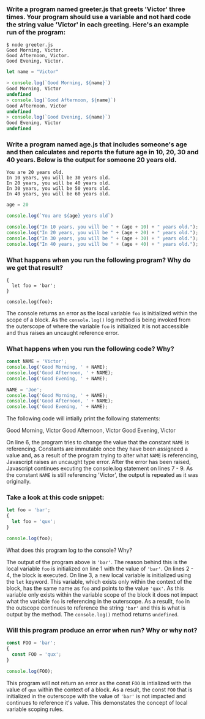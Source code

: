 ### Write a program named greeter.js that greets 'Victor' three times. Your program should use a variable and not hard code the string value 'Victor' in each greeting. Here's an example run of the program:

```
$ node greeter.js
Good Morning, Victor.
Good Afternoon, Victor.
Good Evening, Victor.
``` 

```Javascript
let name = "Victor"

> console.log(`Good Morning, ${name}`)
Good Morning, Victor
undefined
> console.log(`Good Afternoon, ${name}`)
Good Afternoon, Victor
undefined
> console.log(`Good Evening, ${name}`)
Good Evening, Victor
undefined
``` 

### Write a program named age.js that includes someone's age and then calculates and reports the future age in 10, 20, 30 and 40 years. Below is the output for someone 20 years old.

```
You are 20 years old.
In 10 years, you will be 30 years old.
In 20 years, you will be 40 years old.
In 30 years, you will be 50 years old.
In 40 years, you will be 60 years old.
```

```Javascript
age = 20

console.log(`You are ${age} years old`)

console.log("In 10 years, you will be " + (age + 10) + " years old.");
console.log("In 20 years, you will be " + (age + 20) + " years old.");
console.log("In 30 years, you will be " + (age + 30) + " years old.");
console.log("In 40 years, you will be " + (age + 40) + " years old.");
```

### What happens when you run the following program? Why do we get that result?

```Javacript
{
  let foo = 'bar';
}

console.log(foo);
``` 

The console returns an error as the local variable `foo` is initialized within the scope of a block. As the `console.log()` log method is being invoked from the outerscope of where the variable `foo` is initialized it is not accessible and thus raises an uncaught reference error.  

### What happens when you run the following code? Why?

```Javascript
const NAME = 'Victor';
console.log('Good Morning, ' + NAME);
console.log('Good Afternoon, ' + NAME);
console.log('Good Evening, ' + NAME);

NAME = 'Joe';
console.log('Good Morning, ' + NAME);
console.log('Good Afternoon, ' + NAME);
console.log('Good Evening, ' + NAME);
``` 

The following code will intially print the following statements: 

Good Morning, Victor
Good Afternoon, Victor
Good Evening, Victor

On line 6, the program tries to change the value that the constant `NAME` is referencing. Constants are immutable once they have been assigneed a value and, as a result of the program trying to alter what `NAME` is referencing, Javascript raises an uncaught type error. After the error has been raised, Javascript continues excuting the console.log statement on lines 7 - 9. As the constant `NAME` is still referencing 'Victor', the output is repeated as it was originally. 

### Take a look at this code snippet:

```Javascript
let foo = 'bar';
{
  let foo = 'qux';
}

console.log(foo);
```

What does this program log to the console? Why?

The output of the program above is `'bar'`. The reason behind this is the local variable `foo` is initialized on line 1 with the value of `'bar'`. On lines 2 - 4, the block is executed. On line 3, a new local variable is initialized using the `let` keyword. This variable, which exists only within the context of the block, has the same name as `foo` and points to the value `'qux'`. As this variable only exists within the variable scope of the block it does not impact what the variable `foo` is referencing in the outerscope. As a resullt, `foo` in the outscope continues to reference the string `'bar'` and this is what is output by the method. The `console.log()` method returns `undefined`. 


### Will this program produce an error when run? Why or why not?

```Javascript
const FOO = 'bar';
{
  const FOO = 'qux';
}

console.log(FOO);

```
This program will not return an error as the const `FOO` is intialized with the value of `qux` within the context of a block. As a result, the const `FOO` that is initialized in the outerscope with the value of `'bar'` is not impacted and continues to reference it's value. This demonstates the concept of local variable scoping rules. 
